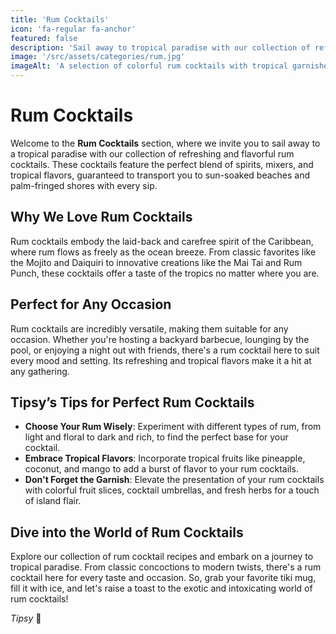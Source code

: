 ```yaml
---
title: 'Rum Cocktails'
icon: 'fa-regular fa-anchor'
featured: false
description: 'Sail away to tropical paradise with our collection of refreshing and flavorful rum cocktails, featuring the perfect blend of spirits, mixers, and tropical flavors!'
image: '/src/assets/categories/rum.jpg'
imageAlt: 'A selection of colorful rum cocktails with tropical garnishes.'
---
```


# Rum Cocktails

Welcome to the **Rum Cocktails** section, where we invite you to sail away to a tropical paradise with our collection of refreshing and flavorful rum cocktails. These cocktails feature the perfect blend of spirits, mixers, and tropical flavors, guaranteed to transport you to sun-soaked beaches and palm-fringed shores with every sip.

## Why We Love Rum Cocktails

Rum cocktails embody the laid-back and carefree spirit of the Caribbean, where rum flows as freely as the ocean breeze. From classic favorites like the Mojito and Daiquiri to innovative creations like the Mai Tai and Rum Punch, these cocktails offer a taste of the tropics no matter where you are.

## Perfect for Any Occasion

Rum cocktails are incredibly versatile, making them suitable for any occasion. Whether you're hosting a backyard barbecue, lounging by the pool, or enjoying a night out with friends, there's a rum cocktail here to suit every mood and setting. Its refreshing and tropical flavors make it a hit at any gathering.

## Tipsy’s Tips for Perfect Rum Cocktails

-   **Choose Your Rum Wisely**: Experiment with different types of rum, from light and floral to dark and rich, to find the perfect base for your cocktail.
-   **Embrace Tropical Flavors**: Incorporate tropical fruits like pineapple, coconut, and mango to add a burst of flavor to your rum cocktails.
-   **Don't Forget the Garnish**: Elevate the presentation of your rum cocktails with colorful fruit slices, cocktail umbrellas, and fresh herbs for a touch of island flair.

## Dive into the World of Rum Cocktails

Explore our collection of rum cocktail recipes and embark on a journey to tropical paradise. From classic concoctions to modern twists, there's a rum cocktail here for every taste and occasion. So, grab your favorite tiki mug, fill it with ice, and let's raise a toast to the exotic and intoxicating world of rum cocktails!

_Tipsy_ 🍹
